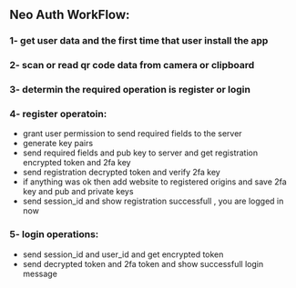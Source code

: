 ## Neo Auth WorkFlow:
### 1- get user data and the first time that user install the app
### 2- scan or read qr code data from camera or clipboard
### 3- determin the required operation is register or login
### 4- register operatoin: 
+ grant user permission to send required fields to the server
+ generate key pairs
+ send required fields and pub key to server and get registration encrypted token and 2fa key
+ send registration decrypted token and verify 2fa key
+ if anything was ok then add website to registered origins and save 2fa key and pub and private keys
+ send session_id and show registration successfull , you are logged in now

### 5- login operations:
+ send session_id and user_id and get encrypted token
+ send decrypted token and 2fa token and show successfull login message
